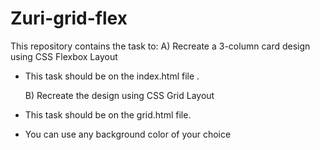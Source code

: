 # Zuri-grid-flex
This repository contains the task to:
  A) Recreate a 3-column card design using CSS Flexbox  Layout
- This task should be on the index.html file .

  B) Recreate the design using CSS Grid Layout  
- This task should be on the grid.html file.
- You can use any background color of your choice
